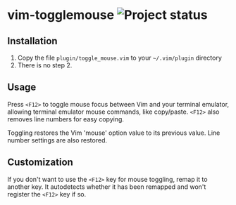 vim-togglemouse ![Project status](http://stillmaintained.com/nvie/vim-togglemouse.png)
===============

Installation
------------
1. Copy the file `plugin/toggle_mouse.vim` to your `~/.vim/plugin` directory
2. There is no step 2.


Usage
-----
Press `<F12>` to toggle mouse focus between Vim and your terminal emulator,
allowing terminal emulator mouse commands, like copy/paste. `<F12>` also
removes line numbers for easy copying.

Toggling restores the Vim 'mouse' option value to its previous value. Line
number settings are also restored.


Customization
-------------
If you don't want to use the `<F12>` key for mouse toggling, remap it to
another key.  It autodetects whether it has been remapped and won't register
the `<F12>` key if so.
